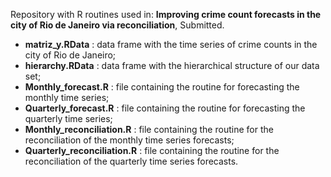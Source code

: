 Repository with R routines used in:
**Improving crime count forecasts in the city of Rio de Janeiro via reconciliation**, Submitted.

- **matriz_y.RData** : data frame with the time series of crime counts in the city of Rio de Janeiro; 
- **hierarchy.RData** : data frame with the hierarchical structure of our data set; 
- **Monthly_forecast.R** : file containing the routine for forecasting the monthly time series;
- **Quarterly_forecast.R** : file containing the routine for forecasting the quarterly time series;
- **Monthly_reconciliation.R** : file containing the routine for the reconciliation of the monthly time series forecasts;
- **Quarterly_reconciliation.R** : file containing the routine for the reconciliation of the quarterly time series forecasts.
